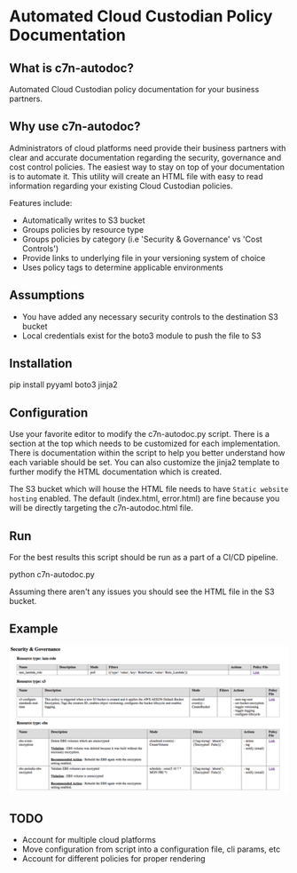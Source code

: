 
# Automated Cloud Custodian Policy Documentation

## What is c7n-autodoc?

Automated Cloud Custodian policy documentation for your business partners.

## Why use c7n-autodoc?

Administrators of cloud platforms need provide their business partners
with clear and accurate documentation regarding the security, governance and
cost control policies.  The easiest way to stay on top of your documentation 
is to automate it.  This utility will create an HTML file with easy to read information
regarding your existing Cloud Custodian policies.  

Features include:
* Automatically writes to S3 bucket
* Groups policies by resource type
* Groups policies by category (i.e 'Security & Governance' vs 'Cost Controls')
* Provide links to underlying file in your versioning system of choice
* Uses policy tags to determine applicable environments

## Assumptions

* You have added any necessary security controls to the destination S3 bucket
* Local credentials exist for the boto3 module to push the file to S3

## Installation

  pip install pyyaml boto3 jinja2

## Configuration

Use your favorite editor to modify the c7n-autodoc.py script.  There is a section at the top
which needs to be customized for each implementation. There is documentation within the script to 
help you better understand how each variable should be set.  You can also customize the jinja2 template 
to further modify the HTML documentation which is created. 

The S3 bucket which will house the HTML file needs to have `Static website hosting` enabled.  The 
default (index.html, error.html) are fine because you will be directly targeting the c7n-autodoc.html
file.

## Run

For the best results this script should be run as a part of a CI/CD pipeline. 

  python c7n-autodoc.py

Assuming there aren't any issues you should see the HTML file in the S3 bucket.

## Example 

![alt text](images/c7n-autodoc_example1.png "Example c7n-autodoc")

## TODO

* Account for multiple cloud platforms 
* Move configuration from script into a configuration file, cli params, etc
* Account for different policies for proper rendering
